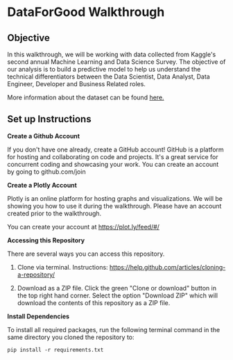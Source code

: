# DataForGood Walkthrough

## Objective

In this walkthrough, we will be working with data collected from Kaggle's second annual Machine Learning and Data Science Survey. 
The objective of our analysis is to build a predictive model to help us understand the technical differentiators between 
the Data Scientist, Data Analyst, Data Engineer, Developer and Business Related roles. 


More information about the dataset can be found [here.](https://www.kaggle.com/kaggle/kaggle-survey-2018/home)

## Set up Instructions 

**Create a Github Account**

If you don't have one already, create a GitHub account! GitHub is a platform for hosting and collaborating on code and projects. It's a great service for concurrent coding and showcasing your work. You can create an account by going to github.com/join

**Create a Plotly Account**

Plotly is an online platform for hosting graphs and visualizations. We will be showing you how to use it during the walkthrough. Please have an account created prior to the walkthrough.

You can create your account at https://plot.ly/feed/#/

**Accessing this Repository**

There are several ways you can access this repository. 

1. Clone via terminal. Instructions: https://help.github.com/articles/cloning-a-repository/

2. Download as a ZIP file. Click the green "Clone or download" button in the top right hand corner. Select the option "Download ZIP" which will download the contents of this repository as a ZIP file.

**Install Dependencies**

To install all required packages, run the following terminal command in the same directory you cloned the repository to: 

```pip install -r requirements.txt```

